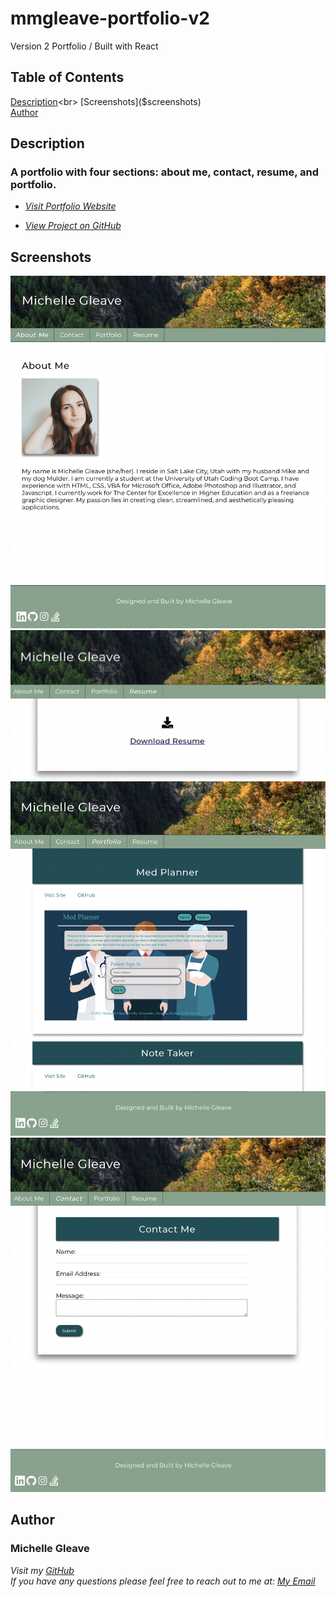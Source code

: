 # mmgleave-portfolio-v2
Version 2 Portfolio / Built with React

## Table of Contents
[Description]($description)<br>
[Screenshots]($screenshots)<br>
[Author]($author)

## Description
### A portfolio with four sections: about me, contact, resume, and portfolio. 

- _[Visit Portfolio Website](https://mmgleave-portfolio-v2.netlify.app/)_

- _[View Project on GitHub](http://github.com/mmgleave/mmgleave-portfolio-v2)_

## Screenshots
![Image-1](src/assets/images/portfolio-ss-1.png)
![Image-2](src/assets/images/portfolio-ss-2.png)
![Image-3](src/assets/images/portfolio-ss-3.png)
![Image-4](src/assets/images/portfolio-ss-4.png)


## Author
### Michelle Gleave 
_Visit my [GitHub](https://github.com/mmgleave/)_<br>
_If you have any questions please feel free to reach out to me at: <a href='mailto:mmgleave@gmail.com.com'></i>My Email</a>_
